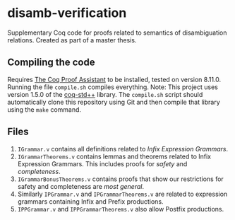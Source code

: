 # disamb-verification

Supplementary Coq code for proofs related to semantics of disambiguation relations. Created as part of a master thesis.

## Compiling the code

Requires [The Coq Proof Assistant](https://coq.inria.fr/) to be installed, tested on version 8.11.0.
Running the file `compile.sh` compiles everything. Note: This project uses version 1.5.0 of the [coq-std++](https://gitlab.mpi-sws.org/iris/stdpp) library. The `compile.sh` script should automatically clone this repository using Git and then compile that library using the `make` command.

## Files

1. `IGrammar.v` contains all definitions related to *Infix Expression Grammars*.
2. `IGrammarTheorems.v` contains lemmas and theorems related to Infix Expression Grammars. This includes proofs for *safety* and *completeness*.
3. `IGrammarBonusTheorems.v` contains proofs that show our restrictions for safety and completeness are *most general*.
4. Similarly `IPGrammar.v` and `IPGrammarTheorems.v` are related to expression grammars containing Infix and Prefix productions.
5. `IPPGrammar.v` and `IPPGrammarTheorems.v` also allow Postfix productions.
